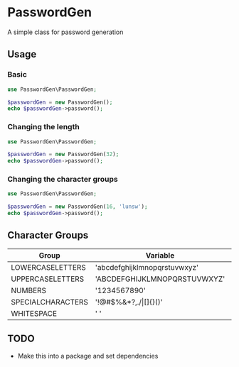 # PasswordGen

A simple class for password generation

## Usage
### Basic
```php
use PasswordGen\PasswordGen;

$passwordGen = new PasswordGen();
echo $passwordGen->password();
```

### Changing the length
```php
use PasswordGen\PasswordGen;

$passwordGen = new PasswordGen(32);
echo $passwordGen->password();
```

### Changing the character groups
```php
use PasswordGen\PasswordGen;

$passwordGen = new PasswordGen(16, 'lunsw');
echo $passwordGen->password();
```

## Character Groups
| Group               | Variable                     | Letter |
|---------------------|------------------------------|--------|
| LOWERCASELETTERS    | 'abcdefghijklmnopqrstuvwxyz' | l      |
| UPPERCASELETTERS    | 'ABCDEFGHIJKLMNOPQRSTUVWXYZ' | u      |
| NUMBERS             | '1234567890'                 | n      |
| SPECIALCHARACTERS   | '!@#$%&*?,./\|[]{}()'        | s      |
| WHITESPACE          | ' '                          | w      |

## TODO
* Make this into a package and set dependencies
